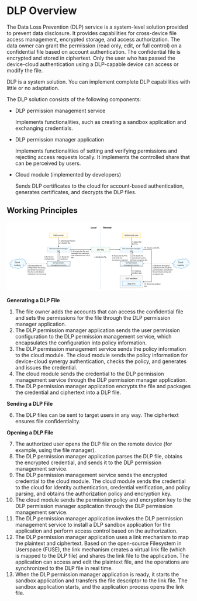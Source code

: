 # DLP Overview

The Data Loss Prevention (DLP) service is a system-level solution provided to prevent data disclosure. It provides capabilities for cross-device file access management, encrypted storage, and access authorization. The data owner can grant the permission (read only, edit, or full control) on a confidential file based on account authentication. The confidential file is encrypted and stored in ciphertext. Only the user who has passed the device-cloud authentication using a DLP-capable device can access or modify the file.

DLP is a system solution. You can implement complete DLP capabilities with little or no adaptation.

The DLP solution consists of the following components:

- DLP permission management service

  Implements functionalities, such as creating a sandbox application and exchanging credentials.

- DLP permission manager application

  Implements functionalities of setting and verifying permissions and rejecting access requests locally. It implements the controlled share that can be perceived by users.

- Cloud module (implemented by developers)

  Sends DLP certificates to the cloud for account-based authentication, generates certificates, and decrypts the DLP files.

## Working Principles

![](figures/dlp-intro.png)

**Generating a DLP File**

1. The file owner adds the accounts that can access the confidential file and sets the permissions for the file through the DLP permission manager application.
2. The DLP permission manager application sends the user permission configuration to the DLP permission management service, which encapsulates the configuration into policy information.
3. The DLP permission management service sends the policy information to the cloud module. The cloud module sends the policy information for device-cloud synergy authentication, checks the policy, and generates and issues the credential.
4. The cloud module sends the credential to the DLP permission management service through the DLP permission manager application.
5. The DLP permission manager application encrypts the file and packages the credential and ciphertext into a DLP file.

**Sending a DLP File**

6. The DLP files can be sent to target users in any way. The ciphertext ensures file confidentiality.

**Opening a DLP File**

7. The authorized user opens the DLP file on the remote device (for example, using the file manager).
8. The DLP permission manager application parses the DLP file, obtains the encrypted credential, and sends it to the DLP permission management service.
9. The DLP permission management service sends the encrypted credential to the cloud module. The cloud module sends the credential to the cloud for identity authentication, credential verification, and policy parsing, and obtains the authorization policy and encryption key.
10. The cloud module sends the permission policy and encryption key to the DLP permission manager application through the DLP permission management service.
11. The DLP permission manager application invokes the DLP permission management service to install a DLP sandbox application for the application and perform access control based on the authorization.
12. The DLP permission manager application uses a link mechanism to map the plaintext and ciphertext. Based on the open-source Filesystem in Userspace (FUSE), the link mechanism creates a virtual link file (which is mapped to the DLP file) and shares the link file to the application. The application can access and edit the plaintext file, and the operations are synchronized to the DLP file in real time.
13. When the DLP permission manager application is ready, it starts the sandbox application and transfers the file descriptor to the link file. The sandbox application starts, and the application process opens the link file.
